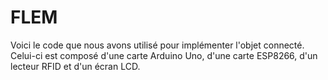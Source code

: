 # FLEM
Voici le code que nous avons utilisé pour implémenter l'objet connecté. Celui-ci est composé d'une carte Arduino Uno, d'une carte ESP8266, d'un lecteur RFID et d'un écran LCD.
